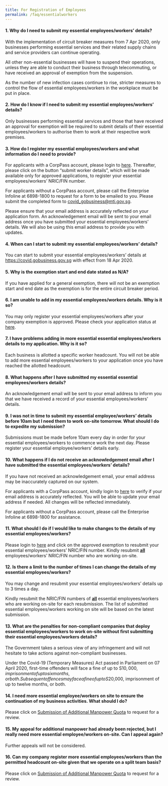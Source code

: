 ```yaml
---
title: For Registration of Employees
permalink: /faq/essentialworkers
---
```


#### **1. Why do I need to submit my essential employees/workers’ details?**
With the implementation of circuit breaker measures from 7 Apr 2020, only businesses performing essential services and their related supply chains and service providers can continue operating.

All other non-essential businesses will have to suspend their operations, unless they are able to conduct their business through telecommuting, or have received an approval of exemption from the suspension.

As the number of new infection cases continue to rise, stricter measures to control the flow of essential employees/workers in the workplace must be put in place.

#### **2. How do I know if I need to submit my essential employees/workers’ details?**
Only businesses performing essential services and those that have received an approval for exemption will be required to submit details of their essential employees/workers to authorise them to work at their respective work premises.

#### **3. How do I register my essential employees/workers and what information do I need to provide?**
For applicants with a CorpPass account, please login to <a href="https://www.gobusiness.gov.sg/exemptions" target="_blank">here</a>. Thereafter, please click on the button “submit worker details”, which will be made available only for approved applications, to register your essential employees/workers’ NRIC/FIN number. 

For applicants without a CorpPass account, please call the Enterprise Infoline at 6898-1800 to request for a form to be emailed to you. Please submit the completed form to covid_gobusiness@mti.gov.sg.

Please ensure that your email address is accurately reflected on your application form. An acknowledgement email will be sent to your email address once you have submitted your essential employees/workers’ details. We will also be using this email address to provide you with updates.

#### **4. When can I start to submit my essential employees/workers’ details?**
You can start to submit your essential employees/workers’ details at <a href="https://covid.gobusiness.gov.sg" target="_blank">https://covid.gobusiness.gov.sg</a> with effect from 18 Apr 2020. 

#### **5. Why is the exemption start and end date stated as N/A?**
If you have applied for a general exemption, there will not be an exemption start and end date as the exemption is for the entire circuit breaker period.

#### **6. I am unable to add in my essential employees/workers details. Why is it so?**
You may only register your essential employees/workers after your company exemption is approved. Please check your application status at <a href="https://www.gobusiness.gov.sg/exemptions" target="_blank">here</a>. 

#### **7. I have problems adding in more essential essential employees/workers details to my application. Why is it so?**
Each business is allotted a specific worker headcount. You will not be able to add more essential employees/workers to your application once you have reached the allotted headcount.

#### **8. What happens after I have submitted my essential essential employees/workers details?**
An acknowledgement email will be sent to your email address to inform you that we have received a record of your essential employees/workers’ details.

#### **9. I was not in time to submit my essential employee/workers’ details before 10am but I need them to work on-site tomorrow. What should I do to expedite my submission?**
Submissions must be made before 10am every day in order for your essential employees/workers to commence work the next day. Please register your essential employee/workers’ details early.

#### **10. What happens if I do not receive an acknowledgement email after I have submitted the essential employees/workers’ details?**
If you have not received an acknowledgement email, your email address may be inaccurately captured on our system.

For applicants with a CorpPass account, kindly login to <a href="https://www.gobusiness.gov.sg/exemptions" target="_blank">here</a> to verify if your email address is accurately reflected. You will be able to update your email address if needed. All changes will be reflected immediately.

For applicants without a CorpPass account, please call the Enterprise Infoline at 6898-1800 for assistance.

#### **11. What should I do if I would like to make changes to the details of my essential employees/workers?**
Please login to <a href="https://www.gobusiness.gov.sg/exemptions" target="_blank">here</a> and click on the approved exemption to resubmit your essential employees/workers’ NRIC/FIN number. Kindly resubmit **<ins>all</ins>** employees/workers’ NRIC/FIN number who are working on-site.

#### **12. Is there a limit to the number of times I can change the details of my essential employees/workers?**
You may change and resubmit your essential employees/workers’ details up to 3 times a day.

Kindly resubmit the NRIC/FIN numbers of **<ins>all</ins>** essential employees/workers who are working on-site for each resubmission. The list of submitted essential employees/workers working on site will be based on the latest submission.

#### **13. What are the penalties for non-compliant companies that deploy essential employees/workers to work on-site without first submitting their essential employees/workers details?**
The Government takes a serious view of any infringement and will not hesitate to take actions against non-compliant businesses.

Under the Covid-19 (Temporary Measures) Act passed in Parliament on 07 April 2020, first-time offenders will face a fine of up to S$10,000, imprisonment of up to six months, or both. Subsequent offences may face a fine of up to S$20,000, imprisonment of up to twelve months, or both.

#### **14. I need more essential employee/workers on site to ensure the continuation of my business activities. What should I do?**
Please click on <a href="https://www.gobusiness.gov.sg/exemptions" target="_blank">Submission of Additional Manpower Quota</a> to request for a review.

#### **15. My appeal for additional manpower had already been rejected, but I really need more essential employee/workers on-site. Can I appeal again?**
Further appeals will not be considered.

#### **16. Can my company register more essential employees/workers than the permitted headcount on-site given that we operate on a split team basis?**
Please click on <a href="https://www.gobusiness.gov.sg/exemptions" target="_blank">Submission of Additional Manpower Quota</a> to request for a review.
